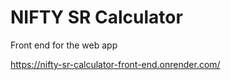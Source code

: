 # NIFTY SR Calculator

Front end for the web app 

https://nifty-sr-calculator-front-end.onrender.com/
